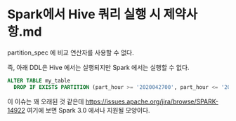 # Spark에서 Hive 쿼리 실행 시 제약사항.md

partition_spec 에 비교 연산자를 사용할 수 없다.

즉, 아래 DDL은 Hive 에서는 실행되지만 Spark 에서는 실행할 수 없다.

```sql
ALTER TABLE my_table
  DROP IF EXISTS PARTITION (part_hour >= '2020042700', part_hour <= '2008042724');
```

이 이슈는 꽤 오래된 것 같은데 https://issues.apache.org/jira/browse/SPARK-14922 여기에 보면 Spark 3.0 에서나 지원될 모양이다.

